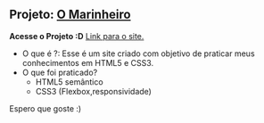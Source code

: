 ## Projeto: [O Marinheiro](https://omarinheiro-github-io.vercel.app/)

 **Acesse o Projeto :D**
 [Link para o site.](https://omarinheiro-github-io.vercel.app/)

 - O que é ?:
Esse é um site criado com objetivo de praticar meus conhecimentos em HTML5 e CSS3.
 - O que foi praticado?
	 - HTML5 semântico
	 - CSS3 (Flexbox,responsividade)

Espero que goste :)
